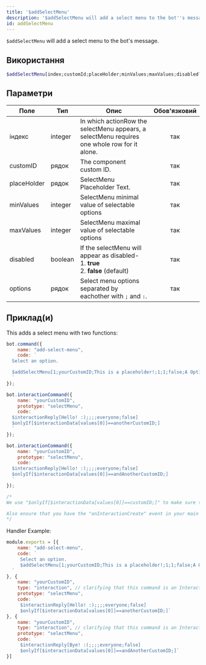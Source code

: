 ```yaml
---
title: '$addSelectMenu'
description: '$addSelectMenu will add a select menu to the bot''s message.'
id: addSelectMenu
---
```


`$addSelectMenu` will add a select menu to the bot's message.

## Використання

```php
$addSelectMenu[index;customId;placeHolder;minValues;maxValues;disabled?;label:description:value:default?:emoji?;...]
```

## Параметри

| Поле        | Тип     | Опис                                                                                                    | Обов'язковий |
| ----------- | ------- | ------------------------------------------------------------------------------------------------------- |:------------:|
| індекс      | integer | In which actionRow the selectMenu appears, a selectMenu requires one whole row for it alone.            |     так      |
| customID    | рядок   | The component custom ID.                                                                                |     так      |
| placeHolder | рядок   | SelectMenu Placeholder Text.                                                                            |     так      |
| minValues   | integer | SelectMenu minimal value of selectable options                                                          |     так      |
| maxValues   | integer | SelectMenu maximal value of selectable options                                                          |     так      |
| disabled    | boolean | If the selectMenu will appear as disabled- <br /> 1. **true** <br /> 2. **false** (default) |     так      |
| options     | рядок   | Select menu options separated by eachother with `;` and `:`.                                            |     так      |

## Приклад(и)

This adds a select menu with two functions:

```javascript
bot.command({
    name: "add-select-menu",
    code: `
  Select an option.

  $addSelectMenu[1;yourCustomID;This is a placeholder!;1;1;false;A Option:Description of option B:anotherCustomID:false;B Option:Description of option B:andAnotherCustomID:true]
  `
});

bot.interactionCommand({
    name: "yourCustomID",
    prototype: "selectMenu",
    code: `
  $interactionReply[Hello! :);;;;everyone;false]
  $onlyIf[$interactionData[values[0]]==anotherCustomID;]
  `
});

bot.interactionCommand({
    name: "yourCustomID",
    prototype: "selectMenu",
    code: `
  $interactionReply[Hello! :);;;;everyone;false]
  $onlyIf[$interactionData[values[0]]==andAnotherCustomID;]
  `
});

/* 
We use "$onlyIf[$interactionData[values[0]]==customID;]" to make sure this only will be triggered for the according select menu option.

Also ensure that you have the "onInteractionCreate" event in your main file (index.js in most cases).
*/
```

Handler Example:

```js
module.exports = [{
    name: "add-select-menu",
    code: `
     Select an option.
     $addSelectMenu[1;yourCustomID;This is a placeholder!;1;1;false;A Option:Description of option B:anotherCustomID:false;B Option:Description of option B:andAnotherCustomID:true]
  `
}, {
    name: "yourCustomID",
    type: "interaction", // clarifying that this command is an Interaction
    prototype: "selectMenu",
    code: `
     $interactionReply[Hello! :);;;;everyone;false]
     $onlyIf[$interactionData[values[0]]==anotherCustomID;]`
}, {
    name: "yourCustomID",
    type: "interaction", // clarifying that this command is an Interaction
    prototype: "selectMenu",
    code: `
     $interactionReply[Bye! :(;;;;everyone;false]
     $onlyIf[$interactionData[values[0]]==andAnotherCustomID;]`
}]
```